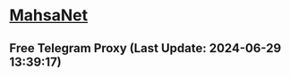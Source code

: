 
# [MahsaNet](https://t.me/mahsa_net)
## Free Telegram Proxy (Last Update: 2024-06-29 13:39:17)

    